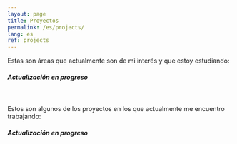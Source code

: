 ```yaml
---
layout: page
title: Proyectos
permalink: /es/projects/
lang: es
ref: projects
---
```


Estas son áreas que actualmente son de mi interés y que estoy estudiando:

##### Actualización en progreso

<br>

Estos son algunos de los proyectos en los que actualmente me encuentro trabajando:

##### Actualización en progreso